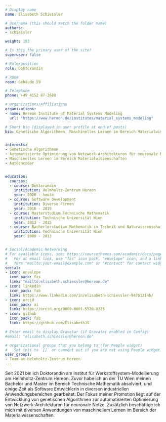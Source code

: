 ```yaml
---
# Display name
name: Elisabeth Schiessler

# Username (this should match the folder name)
authors:
- schiessler

weight: 183

# Is this the primary user of the site?
superuser: false

# Role/position
role: Doktorandin

# Room
room: Gebäude 59

# Telephone
phone: +49 4152 87-2688

# Organizations/Affiliations
organizations:
- name: Hereon Institute of Material Systems Modeling
  url: "https://www.hereon.de/institutes/material_systems_modeling"

# Short bio (displayed in user profile at end of posts)
bio: Genetische Algorithmen, Maschinelles Lernen im Bereich Materialwissenschaften, Autoencoder


interests:
- Genetische Algorithmen
- Automatisierte Optimierung von Netzwerk-Architekturen für neuronale Netze
- Maschinelles Lernen im Bereich Materialwissenschaften
- Autoencoder


education:
  courses:
  - course: Doktorandin
    institution: Helmholtz-Zentrum Hereon
    year: 2020 - heute
  - course: Software Development
    institution: Diverse Firmen
    year: 2016 - 2019
  - course: Masterstudium Technische Mathematik
    institution: Technische Universität Wien
    year: 2013 - 2015
  - course: Bacherlorstudium Mathematik in Technik und Naturwissenschaften
    institution: Technische Universität Wien
    year: 2009 - 2013


# Social/Academic Networking
# For available icons, see: https://sourcethemes.com/academic/docs/page-builder/#icons
#   For an email link, use "fas" icon pack, "envelope" icon, and a link in the
#   form "mailto:your-email@example.com" or "#contact" for contact widget.
social:
- icon: envelope
  icon_pack: fas
  link: "mailto:elisabeth.schiessler@hereon.de"
- icon: linkedin
  icon_pack: fab
  link: https://www.linkedin.com/in/elisabeth-schiessler-947b1314b/
- icon: orcid
  icon_pack: ai
  link: https://orcid.org/0000-0001-5520-8325
- icon: github
  icon_pack: fab
  link: https://github.com/ElisabethJS

# Enter email to display Gravatar (if Gravatar enabled in Config)
#email: "elisabeth.schiessler@hereon.de"

# Organizational groups that you belong to (for People widget)
#   Set this to `[]` or comment out if you are not using People widget.
user_groups:
- Team am Helmholtz-Zentrum Hereon
---
```


Seit 2021 bin ich Doktorandin am Institut für Werkstoffsystem-Modellierung am Helmholtz-Zentrum Hereon. Zuvor habe ich an der TU Wien meinen Bachelor und Master im Bereich Technische Mathematik absolviert, und einige Zeit als Software Entwicklerin in diversen industriellen Anwendungsbereichen gearbeitet.
Der Fokus meiner Promotion liegt auf der Entwicklung von genetischen Algorithmen zur automatisierten Optimierung von Netzwerk-Architekturen für neuronale Netze. Zusätzlich beschäftige ich mich mit diversen Anwendungen von maschinellem Lernen im Bereich der Materialwissenschaften.

